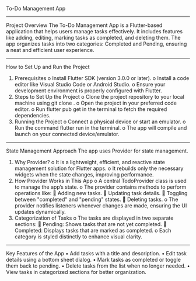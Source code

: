 To-Do Management App 
________________________________________
Project Overview
The To-Do Management App is a Flutter-based application that helps users manage tasks effectively. It includes features like adding, editing, marking tasks as completed, and deleting them. The app organizes tasks into two categories: Completed and Pending, ensuring a neat and efficient user experience.
________________________________________
How to Set Up and Run the Project
1.	Prerequisites
o	Install Flutter SDK (version 3.0.0 or later).
o	Install a code editor like Visual Studio Code or Android Studio.
o	Ensure your development environment is properly configured with Flutter.
2.	Steps to Set Up the Project
o	Clone the project repository to your local machine using git clone <repository-url>.
o	Open the project in your preferred code editor.
o	Run flutter pub get in the terminal to fetch the required dependencies.
3.	Running the Project
o	Connect a physical device or start an emulator.
o	Run the command flutter run in the terminal.
o	The app will compile and launch on your connected device/emulator.
________________________________________
State Management Approach
The app uses Provider for state management.
1.	Why Provider?
o	It is a lightweight, efficient, and reactive state management solution for Flutter apps.
o	It rebuilds only the necessary widgets when the state changes, improving performance.
2.	How Provider Works in This App
o	A central TodoProvider class is used to manage the app’s state.
o	The provider contains methods to perform operations like:
	Adding new tasks.
	Updating task details.
	Toggling between "completed" and "pending" states.
	Deleting tasks.
o	The provider notifies listeners whenever changes are made, ensuring the UI updates dynamically.
3.	Categorization of Tasks
o	The tasks are displayed in two separate sections:
	Pending: Shows tasks that are not yet completed.
	Completed: Displays tasks that are marked as completed.
o	Each category is styled distinctly to enhance visual clarity.
________________________________________
Key Features of the App
•	Add tasks with a title and description.
•	Edit task details using a bottom sheet dialog.
•	Mark tasks as completed or toggle them back to pending.
•	Delete tasks from the list when no longer needed.
•	View tasks in categorized sections for better organization.



